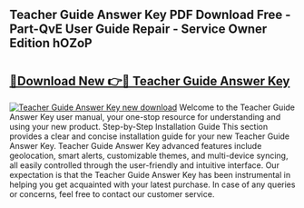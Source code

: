 ## Teacher Guide Answer Key PDF Download Free - Part-QvE User Guide Repair - Service Owner Edition hOZoP

# <h2><a href="http://bc53951.oget.top/?id=Teacher+Guide+Answer+Key">🔗Download New 👉🔴 Teacher Guide Answer Key</a></h2>

[![Teacher Guide Answer Key new download](https://i.imgur.com/5g1atiW.png)](http://bc53951.oget.top/?id=Teacher+Guide+Answer+Key)
Welcome to the Teacher Guide Answer Key user manual, your one-stop resource for understanding and using your new product. Step-by-Step Installation Guide This section provides a clear and concise installation guide for your new Teacher Guide Answer Key. Teacher Guide Answer Key advanced features include geolocation, smart alerts, customizable themes, and multi-device syncing, all easily controlled through the user-friendly and intuitive interface. Our expectation is that the Teacher Guide Answer Key has been instrumental in helping you get acquainted with your latest purchase. In case of any queries or concerns, feel free to contact our customer service.
